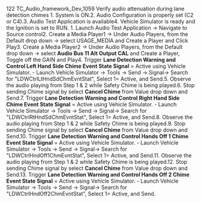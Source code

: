 122 TC_Audio_framework_Dev_1059 Verify audio attenuation during lane detection chimes 1. System is ON.2. Audio Configuration is properly set (C2 or C4).3. Audio Test Application is available4. Vehicle Simulator is ready and the Ignition is set to RUN. 1. Launch Audio Test Application -> Navigate to Source control2. Create a Media Player1 -> Under Audio Players, from the Default drop down -> select USAGE_MEDIA and Create a Player and Click Play3. Create a Media Player2 -> Under Audio Players, from the Default drop down -> select **Audio Bus 11 Alt Output CAL** and Create a Player, Toggle off the GAIN and Play4. Trigger **Lane Detection Warning and Control Left Hand Side Chime Event State Signal** = Active using Vehicle Simulator. - Launch Vehicle Simulator -> Tools -> Send -> Signal-> Search for "LDWCtrlLtHndSdChmEvntStat", Select 1= Active, and Send.5. Observe the audio playing from Step 1 & 2 while Safety Chime is being played.6. Stop sending Chime signal by select **Cancel Chime** from Value drop down and Send.7. Trigger **Lane Detection Warning and Control Right Hand Side Chime Event State Signal** = Active using Vehicle Simulator. - Launch Vehicle Simulator -> Tools -> Send -> Signal-> Search for "LDWCtrlRtHndSdChmEvntStat", Select 1= Active, and Send.8. Observe the audio playing from Step 1 & 2 while Safety Chime is being played.9. Stop sending Chime signal by select **Cancel Chime** from Value drop down and Send.10. Trigger **Lane Detection Warning and Control Hands Off 1 Chime Event State Signal** = Active using Vehicle Simulator. - Launch Vehicle Simulator -> Tools -> Send -> Signal-> Search for "LDWCtrlHndOff1ChmEvntStat", Select 1= Active, and Send.11. Observe the audio playing from Step 1 & 2 while Safety Chime is being played.12. Stop sending Chime signal by select **Cancel Chime** from Value drop down and Send.13. Trigger **Lane Detection Warning and Control Hands Off 2 Chime Event State Signal** = Active using Vehicle Simulator. - Launch Vehicle Simulator -> Tools -> Send -> Signal-> Search for "LDWCtrlHndOff2ChmEvntStat", Select 1= Active, and Send.